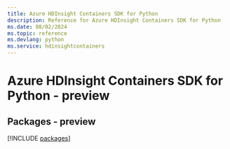 ```yaml
---
title: Azure HDInsight Containers SDK for Python
description: Reference for Azure HDInsight Containers SDK for Python
ms.date: 08/02/2024
ms.topic: reference
ms.devlang: python
ms.service: hdinsightcontainers
---
```

# Azure HDInsight Containers SDK for Python - preview
## Packages - preview
[!INCLUDE [packages](hdinsight-containers-index.md)]